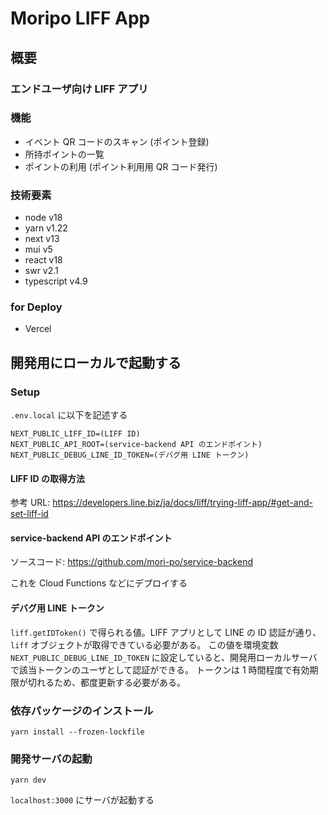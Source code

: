 # Moripo LIFF App

## 概要

### エンドユーザ向け LIFF アプリ

### 機能

- イベント QR コードのスキャン (ポイント登録)
- 所持ポイントの一覧
- ポイントの利用 (ポイント利用用 QR コード発行)

### 技術要素

- node v18
- yarn v1.22
- next v13
- mui v5
- react v18
- swr v2.1
- typescript v4.9


### for Deploy

- Vercel

## 開発用にローカルで起動する

### Setup

`.env.local` に以下を記述する

```
NEXT_PUBLIC_LIFF_ID=(LIFF ID)
NEXT_PUBLIC_API_ROOT=(service-backend API のエンドポイント)
NEXT_PUBLIC_DEBUG_LINE_ID_TOKEN=(デバグ用 LINE トークン)
```

#### LIFF ID の取得方法

参考 URL: https://developers.line.biz/ja/docs/liff/trying-liff-app/#get-and-set-liff-id

#### service-backend API のエンドポイント

ソースコード: https://github.com/mori-po/service-backend

これを Cloud Functions などにデプロイする

#### デバグ用 LINE トークン

`liff.getIDToken()` で得られる値。LIFF アプリとして LINE の ID 認証が通り、`liff` オブジェクトが取得できている必要がある。
この値を環境変数 `NEXT_PUBLIC_DEBUG_LINE_ID_TOKEN` に設定していると、開発用ローカルサーバで該当トークンのユーザとして認証ができる。
トークンは 1 時間程度で有効期限が切れるため、都度更新する必要がある。

### 依存パッケージのインストール

```
yarn install --frozen-lockfile
```

### 開発サーバの起動

```
yarn dev
```

`localhost:3000` にサーバが起動する
